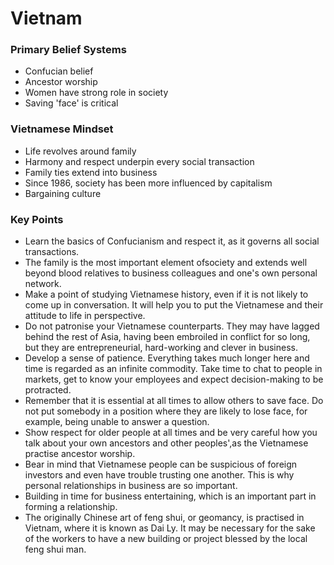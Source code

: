 # Vietnam

### Primary Belief Systems
* Confucian belief
* Ancestor worship
* Women have strong role in society
* Saving 'face' is critical

### Vietnamese Mindset
* Life revolves around family
* Harmony and respect underpin every social transaction
* Family ties extend into business
* Since 1986, society has been more influenced by capitalism
* Bargaining culture

### Key Points
* Learn the basics of Confucianism and respect it, as it governs all social transactions.
* The family is the most important element ofsociety and extends well beyond blood relatives to business colleagues and one's own personal network.
* Make a point of studying Vietnamese history, even if it is not likely to come up in conversation. It will help you to put the Vietnamese and their attitude to life in perspective.
* Do not patronise your Vietnamese counterparts. They may have lagged behind the rest of Asia, having been embroiled in conflict for so long, but they are entrepreneurial, hard-working and clever in business.
* Develop a sense of patience. Everything takes much longer here and time is regarded as an infinite commodity. Take time to chat to people in markets, get to know your employees and expect decision-making to be protracted.
* Remember that it is essential at all times to allow others to save face. Do not put somebody in a position where they are likely to lose face, for example, being unable to answer a question.
* Show respect for older people at all times and be very careful how you talk about your own ancestors and other peoples',as the Vietnamese practise ancestor worship.
* Bear in mind that Vietnamese people can be suspicious of foreign investors and even have trouble trusting one another. This is why personal relationships in business are so important.
* Building in time for business entertaining, which is an important part in forming a relationship.
* The originally Chinese art of feng shui, or geomancy, is practised in Vietnam, where it is known as Dai Ly. It may be necessary for the sake of the workers to have a new building or project blessed by the local feng shui man.
